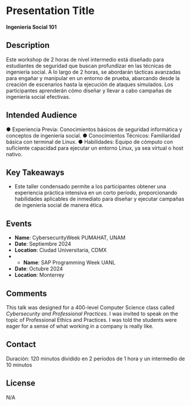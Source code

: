 # Presentation Title
**Ingeniería Social 101**

## Description
Este workshop de 2 horas de nivel intermedio está diseñado para estudiantes de seguridad que buscan profundizar en las técnicas de ingeniería social. A lo largo de 2 horas, se abordarán tácticas avanzadas para engañar y manipular en un entorno de prueba, abarcando desde la creación de escenarios hasta la ejecución de ataques simulados. Los participantes aprenderán cómo diseñar y llevar a cabo campañas de ingeniería social efectivas.

## Intended Audience
● Experiencia Previa: Conocimientos básicos de seguridad informática y conceptos
de ingeniería social.
● Conocimientos Técnicos: Familiaridad básica con terminal de Linux.
● Habilidades: Equipo de cómputo con suficiente capacidad para ejecutar un entorno
Linux, ya sea virtual o host nativo.

## Key Takeaways
- Este taller condensado permite a los participantes obtener una experiencia práctica intensiva en un corto período, proporcionando habilidades aplicables de inmediato para diseñar y ejecutar campañas de ingeniería social de manera ética.

## Events
- **Name**: CybersecurityWeek PUMAHAT, UNAM
- **Date**: Septiembre 2024
- **Location**: Ciudad Universitaria, CDMX
- - **Name**: SAP Programming Week UANL 
- **Date**: Octubre 2024
- **Location**: Monterrey


## Comments
This talk was designed for a 400-level Computer Science class called _Cybersecurity and Professional Practices_. I was invited to speak on the topic of Professional Ethics and Practices. I was told the students were eager for a sense of what working in a company is really like.

## Contact
Duración: 120 minutos dividido en 2 períodos de 1 hora y un intermedio de 10
minutos

## License
N/A
